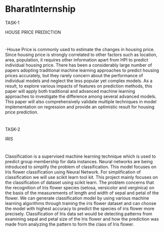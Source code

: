 # BharatInternship

TASK-1

HOUSE PRICE PREDICTION
#
 -House Price is commonly used to estimate the changes in housing price. Since housing price is strongly correlated to other factors such as location, area, population, it requires other information apart from HPI to predict individual housing price. There has been a considerably large number of papers adopting traditional machine learning approaches to predict housing prices accurately, but they rarely concern about the performance of individual models and neglect the less popular yet complex models. As a result, to explore various impacts of features on prediction methods, this paper will apply both traditional and advanced machine learning approaches to investigate the difference among several advanced models. This paper will also comprehensively validate multiple techniques in model implementation on regression and provide an optimistic result for housing price prediction.

#
TASK-2

IRIS
#
Classification is a supervised machine learning technique which is used to predict group membership for data instances. Neural networks are being introduced to simplify the problem of classification. This model focuses on Iris flower classification using Neural Network. For simplification of classification we will use scikit learn tool kit. This project mainly focuses on the classification of dataset using scikit learn. The problem concerns that the recognition of Iris flower species (setosa, versicolor and verginica) on the basis of the measurements of length and width of sepal and petal of the flower. We can generate classification model by using various machine learning algorithms through training the iris flower dataset and can choose the model with highest accuracy to predict the species of iris flower more precisely.  Classification of Iris data set would be detecting patterns from examining sepal and petal size of the Iris flower and how the prediction was made from analyzing the pattern to form the class of Iris flower.

